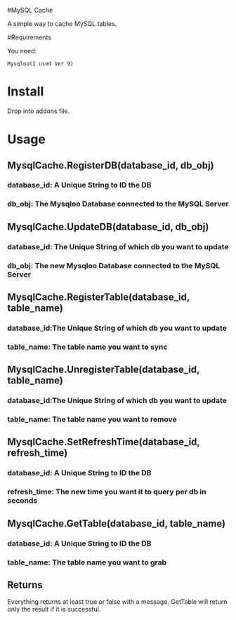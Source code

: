 #MySQL Cache

A simple way to cache MySQL tables.

#Requirements

You need:

    Mysqloo(I used Ver 9)

# Install

Drop into addons file.

# Usage

## MysqlCache.RegisterDB(database_id, db_obj)

### database_id: A Unique String to ID the DB

### db_obj: The Mysqloo Database connected to the MySQL Server

## MysqlCache.UpdateDB(database_id, db_obj)

### database_id: The Unique String of which db you want to update

### db_obj: The new Mysqloo Database connected to the MySQL Server

## MysqlCache.RegisterTable(database_id, table_name)

### database_id:The Unique String of which db you want to update

### table_name: The table name you want to sync

## MysqlCache.UnregisterTable(database_id, table_name)

### database_id:The Unique String of which db you want to update

### table_name: The table name you want to remove

## MysqlCache.SetRefreshTime(database_id, refresh_time)

### database_id: A Unique String to ID the DB

### refresh_time: The new time you want it to query per db in seconds

## MysqlCache.GetTable(database_id, table_name)

### database_id: A Unique String to ID the DB

### table_name: The table name you want to grab

## Returns
Everything returns at least true or false with a message. GetTable will return only the result if it is successful.


